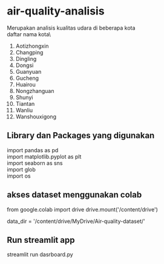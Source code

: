 # air-quality-analisis
Merupakan analisis kualitas udara di beberapa kota\
daftar nama kota\
1. Aotizhongxin
2. Changping
3. Dingling
4. Dongsi
5. Guanyuan
6. Gucheng
7. Huairou
8. Nongzhanguan
9. Shunyi
10. Tiantan
11. Wanliu
12. Wanshouxigong

## Library dan Packages yang digunakan

import pandas as pd\
import matplotlib.pyplot as plt\
import seaborn as sns\
import glob\
import os


## akses dataset menggunakan colab
from google.colab import drive
drive.mount('/content/drive')  

data_dir = '/content/drive/MyDrive/Air-quality-dataset/' 


## Run streamlit app
streamlit run dasrboard.py
